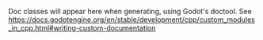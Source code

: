 Doc classes will appear here when generating, using Godot's doctool.
See https://docs.godotengine.org/en/stable/development/cpp/custom_modules_in_cpp.html#writing-custom-documentation